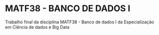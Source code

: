 # MATF38 - BANCO DE DADOS I
Trabalho final da disciplina MATF38 - Banco de dados I da Especialização em Ciência de dados e Big Data
